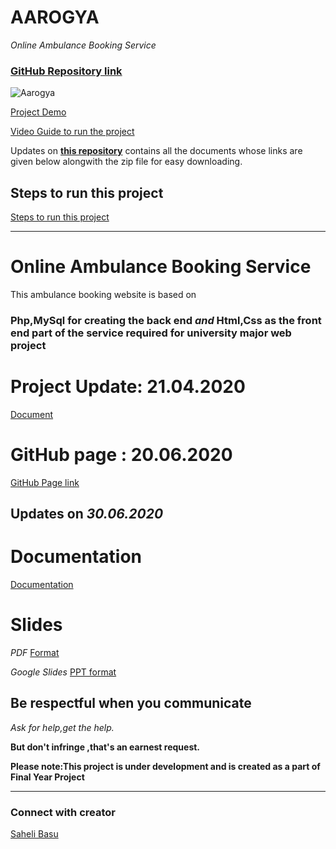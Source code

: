 



# AAROGYA
*Online Ambulance Booking Service*
### [GitHub Repository link](https://meharima.github.io/online_ambulance_booking_service/)
![Aarogya ](https://github.com/MehaRima/online_ambulance_booking_service/blob/master/assets/images/logo.png)

[Project Demo ](https://youtu.be/156Att0_Ndk)

[Video Guide to run the project](https://youtube.com/playlist?list=PLH7HLHxxM274iXlk-DZAVhq6y-7J-XYs0)


Updates on 
**[this repository](https://meharima.github.io/WebApplication/)**
 contains all the documents whose links are given below alongwith the zip file for easy downloading.
 
 ## Steps to run this project
 [Steps to run this project](https://github.com/MehaRima/online_ambulance_booking_service/blob/master/Project_deployment_steps.md)



___________________________________________________________________________


# Online Ambulance Booking Service

This ambulance booking website is based on 
### Php,MySql for creating the back end *and* Html,Css as the front end part of the service required for university major web project

# Project Update: 21.04.2020 

[Document](https://docs.google.com/document/d/e/2PACX-1vSNHORkCzjNMBzHy1qewcqMhWAtXiYp2ru2l09j-NJL39rAijfrOt_azM-Wkv573dCNUzVCE-WHEWqt/pub)
# GitHub page : 20.06.2020

[GitHub Page link](https://meharima.github.io/online_ambulance_booking_service/)

## Updates on *30.06.2020*

# Documentation
[Documentation](https://docs.google.com/document/d/1alv433NpcmSsteQpbXR5OGWcF-3XErqJuvVmkBET-8g/edit?usp=sharing)

# Slides 

*PDF*
[Format](https://github.com/MehaRima/WebApplication/blob/master/PPT%20Major%20project.pdf)

*Google Slides*
[PPT format](https://docs.google.com/presentation/d/1uTM_rTVlEaN3T8HKYE_00S49B31z2SRQOwuoUglfGQM/edit?usp=sharing)

## Be respectful when you communicate ##

*Ask for help,get the help.*

**But don't infringe ,that's an earnest request.**

**Please note:This project is under development and is created as a part of Final Year Project**

***

### Connect with creator 
[Saheli Basu](https://meharima.github.io/sb/)

